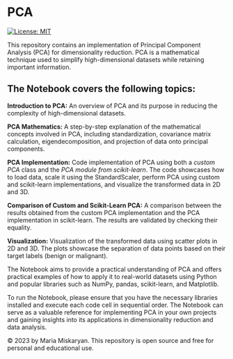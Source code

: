 # PCA
[![License: MIT](https://img.shields.io/badge/License-MIT-green.svg)](https://opensource.org/licenses/MIT)

This repository contains an implementation of Principal Component Analysis (PCA) for dimensionality reduction. PCA is a mathematical technique used to simplify high-dimensional datasets while retaining important information.

## The Notebook covers the following topics:

**Introduction to PCA:** An overview of PCA and its purpose in reducing the complexity of high-dimensional datasets.

**PCA Mathematics:** A step-by-step explanation of the mathematical concepts involved in PCA, including standardization, covariance matrix calculation, eigendecomposition, and projection of data onto principal components.

**PCA Implementation:** Code implementation of PCA using both a *custom PCA* class and the *PCA module from scikit-learn*. The code showcases how to load data, scale it using the StandardScaler, perform PCA using custom and scikit-learn implementations, and visualize the transformed data in 2D and 3D.

**Comparison of Custom and Scikit-Learn PCA:** A comparison between the results obtained from the custom PCA implementation and the PCA implementation in scikit-learn. The results are validated by checking their equality.

**Visualization:** Visualization of the transformed data using scatter plots in 2D and 3D. The plots showcase the separation of data points based on their target labels (benign or malignant).

The Notebook aims to provide a practical understanding of PCA and offers practical examples of how to apply it to real-world datasets using Python and popular libraries such as NumPy, pandas, scikit-learn, and Matplotlib.

To run the Notebook, please ensure that you have the necessary libraries installed and execute each code cell in sequential order. The Notebook can serve as a valuable reference for implementing PCA in your own projects and gaining insights into its applications in dimensionality reduction and data analysis.

© 2023 by Maria Miskaryan. This repository is open source and free for personal and educational use.
